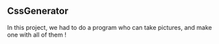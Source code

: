 ## CssGenerator

In this project, we had to do a program who can take pictures, and make one with all of them ! 
